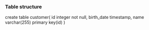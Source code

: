 ### Table structure

create table customer(
id integer not null,
birth_date timestamp,
name varchar(255)
primary key(id)
)